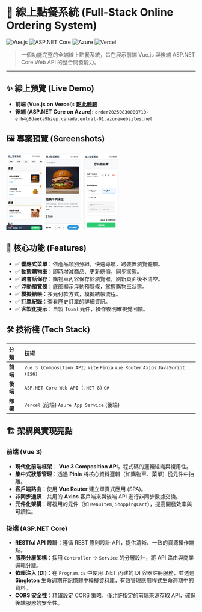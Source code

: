 # 🍔 線上點餐系統 (Full-Stack Online Ordering System)

![Vue.js](https://img.shields.io/badge/Vue.js-35495E?style=for-the-badge&logo=vue.js&logoColor=4FC08D)
![ASP.NET Core](https://img.shields.io/badge/ASP.NET_Core-512BD4?style=for-the-badge&logo=dotnet&logoColor=white)
![Azure](https://img.shields.io/badge/Azure-0078D4?style=for-the-badge&logo=microsoft-azure&logoColor=white)
![Vercel](https://img.shields.io/badge/Vercel-000000?style=for-the-badge&logo=vercel&logoColor=white)

> 一個功能完整的全端線上點餐系統，旨在展示前端 Vue.js 與後端 ASP.NET Core Web API 的整合開發能力。

---

## ✨ 線上預覽 (Live Demo)

- **前端 (Vue.js on Vercel):** [**點此體驗**](https://ordersystem-three.vercel.app/)
- **後端 (ASP.NET Core on Azure):** `order20250830000710-erh4g8daeka9bzep.canadacentral-01.azurewebsites.net`

## 🖼️ 專案預覽 (Screenshots)

<img src="./vue-order/public/images/index1.png" alt="點餐首頁" width="300" />

## 🚀 核心功能 (Features)

- ✅ **響應式菜單**：依產品類別分組，快速導航，跨裝置瀏覽體驗。
- ✅ **動態購物車**：即時增減商品、更新總價，同步狀態。
- ✅ **跨會話保存**：購物車內容保存於瀏覽器，刷新頁面後不清空。
- ✅ **浮動預覽條**：底部顯示浮動預覽條，掌握購物車狀態。
- ✅ **模擬結帳**：多元付款方式，模擬結帳流程。
- ✅ **訂單紀錄**：查看歷史訂單的詳細資訊。
- ✅ **客製化提示**：自製 Toast 元件，操作後明確視覺回饋。

## 🛠️ 技術棧 (Tech Stack)

| 分類     | 技術                                                                             |
| :------- | :------------------------------------------------------------------------------- |
| **前端** | `Vue 3 (Composition API)` `Vite` `Pinia` `Vue Router` `Axios` `JavaScript (ES6)` |
| **後端** | `ASP.NET Core Web API (.NET 8)` `C#`                                             |
| **部署** | `Vercel` (前端) `Azure App Service` (後端)                                       |

## 🏗️ 架構與實現亮點

### 前端 (Vue 3)

- **現代化前端框架**： **Vue 3 Composition API**，程式碼的邏輯組織與複用性。
- **集中式狀態管理**：透過 **Pinia** 將核心資料邏輯（如購物車、菜單）從元件中抽離。
- **客戶端路由**：使用 **Vue Router** 建立單頁式應用 (SPA)。
- **非同步通訊**：共用的 **Axios** 客戶端來與後端 API 進行非同步數據交換。
- **元件化架構**：可複用的元件（如 `MenuItem`, `ShoppingCart`），提高開發效率與可讀性。

### 後端 (ASP.NET Core)

- **RESTful API 設計**：遵循 REST 原則設計 API，提供清晰、一致的資源操作端點。
- **服務分層架構**：採用 `Controller` -> `Service` 的分層設計，將 API 路由與商業邏輯分離。
- **依賴注入 (DI)**：在 `Program.cs` 中使用 .NET 內建的 DI 容器註冊服務，並透過 **Singleton** 生命週期在記憶體中模擬資料庫，有效管理應用程式生命週期中的資料。
- **CORS 安全性**：精確設定 CORS 策略，僅允許指定的前端來源存取 API，確保後端服務的安全性。
